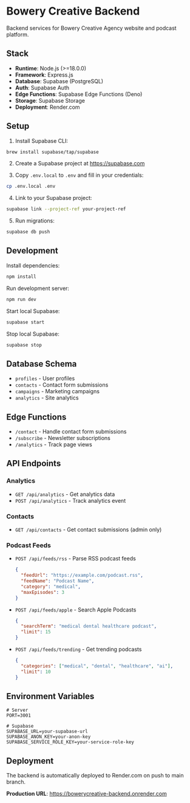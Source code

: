# Bowery Creative Backend

Backend services for Bowery Creative Agency website and podcast platform.

## Stack

- **Runtime**: Node.js (>=18.0.0)
- **Framework**: Express.js
- **Database**: Supabase (PostgreSQL)
- **Auth**: Supabase Auth
- **Edge Functions**: Supabase Edge Functions (Deno)
- **Storage**: Supabase Storage
- **Deployment**: Render.com

## Setup

1. Install Supabase CLI:
```bash
brew install supabase/tap/supabase
```

2. Create a Supabase project at https://supabase.com

3. Copy `.env.local` to `.env` and fill in your credentials:
```bash
cp .env.local .env
```

4. Link to your Supabase project:
```bash
supabase link --project-ref your-project-ref
```

5. Run migrations:
```bash
supabase db push
```

## Development

Install dependencies:
```bash
npm install
```

Run development server:
```bash
npm run dev
```

Start local Supabase:
```bash
supabase start
```

Stop local Supabase:
```bash
supabase stop
```

## Database Schema

- `profiles` - User profiles
- `contacts` - Contact form submissions
- `campaigns` - Marketing campaigns
- `analytics` - Site analytics

## Edge Functions

- `/contact` - Handle contact form submissions
- `/subscribe` - Newsletter subscriptions
- `/analytics` - Track page views

## API Endpoints

### Analytics
- `GET /api/analytics` - Get analytics data
- `POST /api/analytics` - Track analytics event

### Contacts
- `GET /api/contacts` - Get contact submissions (admin only)

### Podcast Feeds
- `POST /api/feeds/rss` - Parse RSS podcast feeds
  ```json
  {
    "feedUrl": "https://example.com/podcast.rss",
    "feedName": "Podcast Name",
    "category": "medical",
    "maxEpisodes": 3
  }
  ```

- `POST /api/feeds/apple` - Search Apple Podcasts
  ```json
  {
    "searchTerm": "medical dental healthcare podcast",
    "limit": 15
  }
  ```

- `POST /api/feeds/trending` - Get trending podcasts
  ```json
  {
    "categories": ["medical", "dental", "healthcare", "ai"],
    "limit": 10
  }
  ```

## Environment Variables

```env
# Server
PORT=3001

# Supabase
SUPABASE_URL=your-supabase-url
SUPABASE_ANON_KEY=your-anon-key
SUPABASE_SERVICE_ROLE_KEY=your-service-role-key
```

## Deployment

The backend is automatically deployed to Render.com on push to main branch.

**Production URL**: https://bowerycreative-backend.onrender.com
